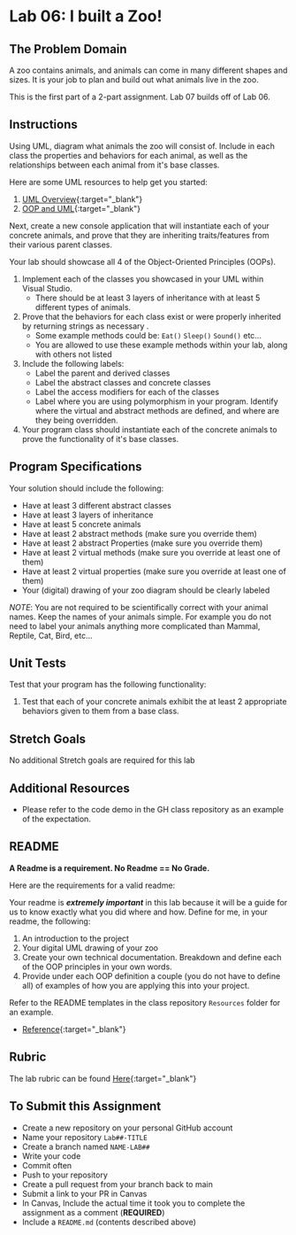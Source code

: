 # Lab 06: I built a Zoo!

## The Problem Domain
A zoo contains animals, and animals can come in many different shapes and sizes. It is your job to plan and build out what animals live in the zoo.

This is the first part of a 2-part assignment. Lab 07 builds off of Lab 06.

## Instructions

Using UML, diagram what animals the zoo will consist of. Include in each class the properties and behaviors for each animal, as well as the relationships between each animal from it's base classes.

Here are some UML resources to help get you started:

1. [UML Overview](https://www.tutorialspoint.com/uml/uml_overview.htm){:target="_blank"}
1. [OOP and UML](https://www.codeproject.com/articles/618/oop-and-uml){:target="_blank"}

Next, create a new console application that will instantiate each of your concrete animals, and prove that they are inheriting traits/features from their various parent classes.

Your lab should showcase all 4 of the Object-Oriented Principles (OOPs).

1. Implement each of the classes you showcased in your UML within Visual Studio.
	- There should be at least 3 layers of inheritance with at least 5 different types of animals.
1. Prove that the behaviors for each class exist or were properly inherited by returning strings as necessary .
	- Some example methods could be: `Eat()` `Sleep()` `Sound()` etc...
	- You are allowed to use these example methods within your lab, along with others not listed
1. Include the following labels:
	- Label the parent and derived classes
	- Label the abstract classes and concrete classes
	- Label the access modifiers for each of the classes
	- Label where you are using polymorphism in your program. Identify where the virtual and abstract methods are defined, and where are they being overridden.
1. Your program class should instantiate each of the concrete animals to prove the functionality of it's base classes.


## Program Specifications

Your solution should include the following:
- Have at least 3 different abstract classes
- Have at least 3 layers of inheritance
- Have at least 5 concrete animals
- Have at least 2 abstract methods (make sure you override them)
- Have at least 2 abstract Properties (make sure you override them)
- Have at least 2 virtual methods (make sure you override at least one of them)
- Have at least 2 virtual properties (make sure you override at least one of them)
- Your (digital) drawing of your zoo diagram should be clearly labeled

*NOTE*: You are not required to be scientifically correct with your animal names. Keep the names of your animals simple. For example you do not need to label your animals anything more complicated than Mammal, Reptile, Cat, Bird, etc...

## Unit Tests
Test that your program has the following functionality:
1. Test that each of your concrete animals exhibit the at least 2 appropriate behaviors given to them from a base class.

## Stretch Goals
No additional Stretch goals are required for this lab

## Additional Resources
- Please refer to the code demo in the GH class repository as an example of the expectation.

## README
**A Readme is a requirement. No Readme == No Grade.**

Here are the requirements for a valid readme:

Your readme is ***extremely important*** in this lab because it will be a guide for us to know
exactly what you did where and how. Define for me, in your readme, the following:
1. An introduction to the project
1. Your digital UML drawing of your zoo
1. Create your own technical documentation. Breakdown and define each of the OOP principles in your own words.
1. Provide under each OOP definition a couple (you do not have to define all) of examples of how you
are applying this into your project.

Refer to the README templates in the class repository `Resources` folder for an example.
- [Reference](https://github.com/noffle/art-of-readme){:target="_blank"}

## Rubric
The lab rubric can be found [Here](../../resources/rubric){:target="_blank"}

## To Submit this Assignment
- Create a new repository on your personal GitHub account
- Name your repository `Lab##-TITLE`
- Create a branch named `NAME-LAB##`
- Write your code
- Commit often
- Push to your repository
- Create a pull request from your branch back to main
- Submit a link to your PR in Canvas
- In Canvas, Include the actual time it took you to complete the assignment as a comment (**REQUIRED**)
- Include a `README.md` (contents described above)
